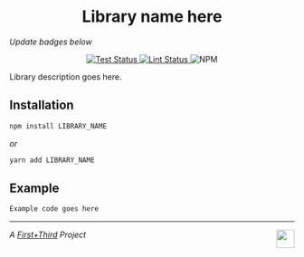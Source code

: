 <h1 align="center">Library name here</h1>

*Update badges below*

<p align="center">
  <a href="https://github.com/firstandthird/domodule/actions">
    <img src="https://img.shields.io/github/workflow/status/firstandthird/domodule/Test/main?label=Tests&style=for-the-badge" alt="Test Status"/>
  </a>
  <a href="https://github.com/firstandthird/domodule/actions">
    <img src="https://img.shields.io/github/workflow/status/firstandthird/domodule/Lint/main?label=Lint&style=for-the-badge" alt="Lint Status"/>
  </a>
  <img src="https://img.shields.io/npm/v/domodule.svg?label=npm&style=for-the-badge" alt="NPM" />
</p>

Library description goes here.

## Installation

```sh
npm install LIBRARY_NAME
```

_or_

```sh
yarn add LIBRARY_NAME
```

## Example

```html
Example code goes here
```

---

<a href="https://firstandthird.com"><img src="https://firstandthird.com/_static/ui/images/safari-pinned-tab-62813db097.svg" height="32" width="32" align="right"></a>

_A [First+Third](https://firstandthird.com) Project_